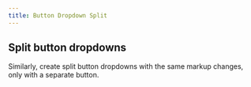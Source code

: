 ```yaml
---
title: Button Dropdown Split
---
```


<h2 id="btn-dropdowns-split">Split button dropdowns</h2>
<p>Similarly, create split button dropdowns with the same markup changes, only with a separate button.</p>